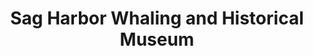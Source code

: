 ---
layout: repo
title: "Sag Harbor Whaling and Historical Museum"
id: 22744
permalink: repos/22744/
---